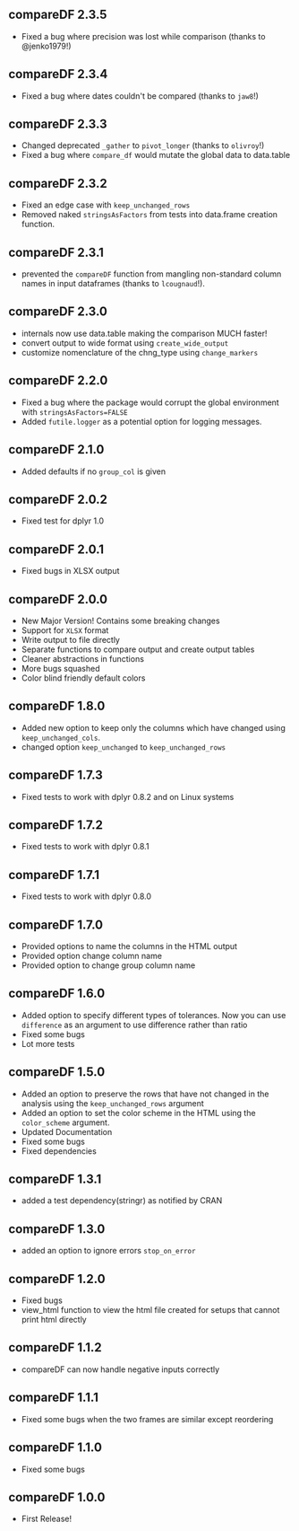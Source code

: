 ## compareDF 2.3.5
* Fixed a bug where precision was lost while comparison (thanks to @jenko1979!)

## compareDF 2.3.4
* Fixed a bug where dates  couldn't be compared (thanks to `jaw8`!)

## compareDF 2.3.3
* Changed deprecated `_gather` to `pivot_longer` (thanks to `olivroy`!)
* Fixed a bug where `compare_df` would mutate the global data to data.table

## compareDF 2.3.2
* Fixed an edge case with `keep_unchanged_rows`
* Removed naked `stringsAsFactors` from tests into data.frame creation function.

## compareDF 2.3.1
* prevented the `compareDF` function from mangling non-standard column names in input dataframes (thanks to `lcougnaud`!).

## compareDF 2.3.0
* internals now use data.table making the comparison MUCH faster!
* convert output to wide format using `create_wide_output`
* customize nomenclature of the chng_type using `change_markers`

## compareDF 2.2.0
* Fixed a bug where the package would corrupt the global environment with `stringsAsFactors=FALSE`
* Added `futile.logger` as a potential option for logging messages.

## compareDF 2.1.0
* Added defaults if no `group_col` is given

## compareDF 2.0.2
* Fixed test for dplyr 1.0

## compareDF 2.0.1
* Fixed bugs in XLSX output

## compareDF 2.0.0
* New Major Version! Contains some breaking changes
* Support for `XLSX` format
* Write output to file directly
* Separate functions to compare output and create output tables
* Cleaner abstractions in functions
* More bugs squashed
* Color blind friendly default colors

## compareDF 1.8.0
* Added new option to keep only the columns which have changed using `keep_unchanged_cols`. 
* changed option `keep_unchanged` to `keep_unchanged_rows`

## compareDF 1.7.3
* Fixed tests to work with dplyr 0.8.2 and on Linux systems

## compareDF 1.7.2
* Fixed tests to work with dplyr 0.8.1

## compareDF 1.7.1
* Fixed tests to work with dplyr 0.8.0

## compareDF 1.7.0
* Provided options to name the columns in the HTML output
* Provided option change column name
* Provided option to change group column name

## compareDF 1.6.0
* Added option to specify different types of tolerances. Now you can use `difference` as an argument to use difference rather than ratio
* Fixed some bugs
* Lot more tests

## compareDF 1.5.0
* Added an option to preserve the rows that have not changed in the analysis using the `keep_unchanged_rows` argument
* Added an option to set the color scheme in the HTML using the `color_scheme` argument.
* Updated Documentation
* Fixed some bugs
* Fixed dependencies

## compareDF 1.3.1
* added a test dependency(stringr) as notified by CRAN

## compareDF 1.3.0
* added an option to ignore errors `stop_on_error`

## compareDF 1.2.0
* Fixed bugs
* view_html function to view the html file created for setups that cannot print html directly

## compareDF 1.1.2
* compareDF can now handle negative inputs correctly

## compareDF 1.1.1
* Fixed some bugs when the two frames are similar except reordering

## compareDF 1.1.0
* Fixed some bugs

## compareDF 1.0.0

* First Release!
